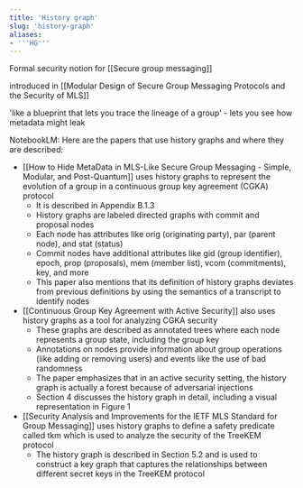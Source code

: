 ```yaml
---
title: 'History graph'
slug: 'history-graph'
aliases:
- '''HG'''
---
```


Formal security notion for [[Secure group messaging]] 

introduced in [[Modular Design of Secure Group Messaging Protocols and the Security of MLS]]

'like a blueprint that lets you trace the lineage of a group' - lets you see how metadata might leak

NotebookLM:
Here are the papers that use history graphs and where they are described:

- [[How to Hide MetaData in MLS-Like Secure Group Messaging - Simple, Modular, and Post-Quantum]] uses history graphs to represent the evolution of a group in a continuous group key agreement (CGKA) protocol
	- It is described in Appendix B.1.3
	- History graphs are labeled directed graphs with commit and proposal nodes
	- Each node has attributes like orig (originating party), par (parent node), and stat (status)
	- Commit nodes have additional attributes like gid (group identifier), epoch, prop (proposals), mem (member list), vcom (commitments), key, and more
	- This paper also mentions that its definition of history graphs deviates from previous definitions by using the semantics of a transcript to identify nodes
- [[Continuous Group Key Agreement with Active Security]] also uses history graphs as a tool for analyzing CGKA security
	- These graphs are described as annotated trees where each node represents a group state, including the group key
	- Annotations on nodes provide information about group operations (like adding or removing users) and events like the use of bad randomness
	- The paper emphasizes that in an active security setting, the history graph is actually a forest because of adversarial injections
	- Section 4 discusses the history graph in detail, including a visual representation in Figure 1
- [[Security Analysis and Improvements for the IETF MLS Standard for Group Messaging]] uses history graphs to define a safety predicate called tkm which is used to analyze the security of the TreeKEM protocol
	- The history graph is described in Section 5.2 and is used to construct a key graph that captures the relationships between different secret keys in the TreeKEM protocol
